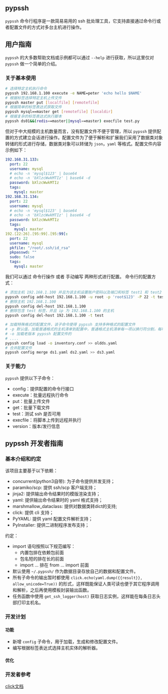 ## pypssh
`pypssh` 命令行程序是一款简易易用的 ssh 批处理工具，它支持直接通过命令行或者配置文件的方式对多台主机进行操作。

## 用户指南
`pypssh` 的大多数帮助文档或示例都可以通过 `--help` 进行获取，所以这里仅对 `pypssh` 做一个简单的介绍。

### 关于基本使用
```bash
# 选择特定主机执行命令
pypssh 192.168.1.100 execute -e NAME=peter 'echo hello $NAME'
# 根据标签选择特定主机上传文件
pypssh master put [localfile] [remotefile]
# 根据简单的标签表达式获取文件
pypssh mysql==master get [remotefile] [localdir]
# 根据复杂的标签表达式执行脚本
pypssh ds01&&(redis==master||mysql==master) execfile test.py
```

但对于中大规模的主机数量而言，没有配置文件不便于管理，所以 `pypssh` 提供配置的方式建立会话进行操作。配置文件为了便于解析和扩展我们采用了数据类对象转储的形式进行存储，数据类对象可以转储为 `json`，`yaml` 等格式。配置文件内容示例如下：

```yaml
192.168.31.133:
  port: 22
  username: mysql
  # echo -n 'mysql$123' | base64
  # echo -n 'bXlzcWwkMTIz' | base64 -d
  password: bXlzcWwkMTIz
  tags:
    mysql: master
192.168.31.134:
  port: 22
  username: mysql
  # echo -n 'mysql$123' | base64
  # echo -n 'bXlzcWwkMTIz' | base64 -d
  password: bXlzcWwkMTIz
  tags:
    mysql: master
192.[22:26].[95:99].[95:99]:
  port: 22
  username: mysql
  pkfile: "/root/.ssh/id_rsa"
  pkpasswd: ""
  sudo: false
  tags:
    mysql: master
```

我们可以通过 命令行操作 或者 手动编写 两种形式进行配置。
命令行的配置方式：
```bash
# 添加主机 192.168.1.100 并且为该主机设置账户密码以及端口和标签 test1 和 test2
pypssh config add-host 192.168.1.100 -u root -p 'root$123' -P 22 -t test1=x1 -t test2=x2
# 删除主机 192.168.1.100
pypssh config del-host 192.168.1.100
# 删除包含 test 标签，并且 ip 为 192.168.1.100 的主机
pypssh config del-host 192.168.1.100 -t test

# 加载特殊格式的配置文件，该子命令使得 pypssh 支持多种格式的配置文件
# -p 默认值，加载普通格式的主机清单到配置中，普通格式主机清单每一项以换行符分割，每项格式为 hostname:[sshPort]:[sshUser]:[sshPassword]:[group1]:[group2]....
# -o 加载老版本 pypssh 配置文件的
# ....
pypssh config load -o inventory.conf >> oldds.yaml
# 合并配置文件
pypssh config merge ds1.yaml ds2.yaml >> ds3.yaml
```


### 关于能力
`pypssh` 提供以下子命令：
- config：提供配置的命令行接口
- execute：批量远程执行命令
- put：批量上传文件
- get：批量下载文件
- test：测试 ssh 是否可用
- execfile：将脚本上传到远程并执行
- version：版本/发行信息

## pypssh 开发者指南
### 基本介绍和约定
该项目主要基于以下依赖：  
- concurrent(python3自带): 为子命令提供并发支持；
- paramiko/scp: 提供 ssh/scp 客户端支持；
- jinja2: 提供输出命令结果时的模版渲染支持；
- yaml: 提供输出命令结果时的 yaml 格式支持；
- marshmallow_dataclass: 提供对数据类转dict的支持;
- click: 提供 cli 支持；
- PyYAML: 提供 yaml 配置文件解析支持；
- PyInstaller: 提供二进制程序发布支持； 

约定：
- import 语句按照以下规范编写：
  - 内置包排在依赖包前面
  - 包名短的排在长的前面
  - import ... 排在 from ... import 前面
- 默认使用 `~/.pypssh/` 作为数据目录存放自己的数据和配置文件。
- 所有子命令的输出暂时都使用 `click.echo(yaml.dump({{result}}, allow_unicode=True))` 的形式，这样既能保证人类可读也便于其它程序调用和解析，之后再使用模板封装输出函数。
- 任务函数中使用 `get_ssh_logger(host)` 获取日志实例，这样能在每条日志头部打印主机名。

### 开发计划

#### 功能
- 新增 `config` 子命令，用于加载，生成和修改配置文件。
- 编写根据标签表达式选择主机实体的解析器。

#### 优化

### 开发者参考
[click文档](https://click.palletsprojects.com/en/7.x/)